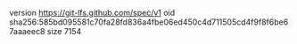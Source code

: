version https://git-lfs.github.com/spec/v1
oid sha256:585bd095581c70fa28fd836a4fbe06ed450c4d711505cd4f9f8f6be67aaaeec8
size 7154
